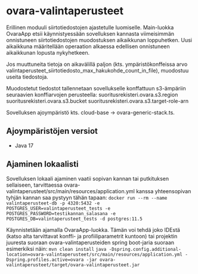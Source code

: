 # ovara-valintaperusteet #

Erillinen moduuli siirtotiedostojen ajastetulle luomiselle. Main-luokka OvaraApp etsii käynnistyessään
sovelluksen kannasta viimeisimmän onnistuneen siirtotiedostojen muodostuksen aikaikkunan loppuhetken.
Uusi aikaikkuna määritellään operaation alkaessa edellisen onnistuneen aikaikkunan lopusta nykyhetkeen.

Jos muuttuneita tietoja on aikavälillä paljon (kts. ympäristökonffeissa arvo valintaperusteet_siirtotiedosto_max_hakukohde_count_in_file), muodostuu useita tiedostoja.

Muodostetut tiedostot tallennetaan sovellukselle konffattuun s3-ämpäriin seuraavien konffiarvojen perusteella:
suoritusrekisteri.ovara.s3.region
suoritusrekisteri.ovara.s3.bucket
suoritusrekisteri.ovara.s3.target-role-arn

Sovelluksen ajoympäristö kts. cloud-base -> ovara-generic-stack.ts.

## Ajoympäristöjen versiot

- Java 17

## Ajaminen lokaalisti

Sovelluksen lokaali ajaminen vaatii sopivan kannan tai putkituksen sellaiseen, tarvittaessa ovara-valintaperusteet/src/main/resources/application.yml kanssa yhteensopivan tyhjän kannan saa pystyyn tähän tapaan:
``docker run --rm --name valintaperusteet-db -p 4320:5432 -e POSTGRES_USER=valintaperusteet_tests -e POSTGRES_PASSWORD=testikannan_salasana -e POSTGRES_DB=valintaperusteet_tests -d postgres:11.5``

Käynnistetään ajamalla OvaraApp-luokka. Tämän voi tehdä joko IDEstä (katso alta tarvittavat konffi- ja profiiliparametrit kuntoon)
tai projektin juuresta suoraan ovara-valintaperusteiden spring boot-jaria suoraan esimerkiksi näin:
``mvn clean install``
``java -Dspring.config.additional-location=ovara-valintaperusteet/src/main/resources/application.yml -Dspring.profiles.active=ovara -jar ovara-valintaperusteet/target/ovara-valintaperusteet.jar``

 